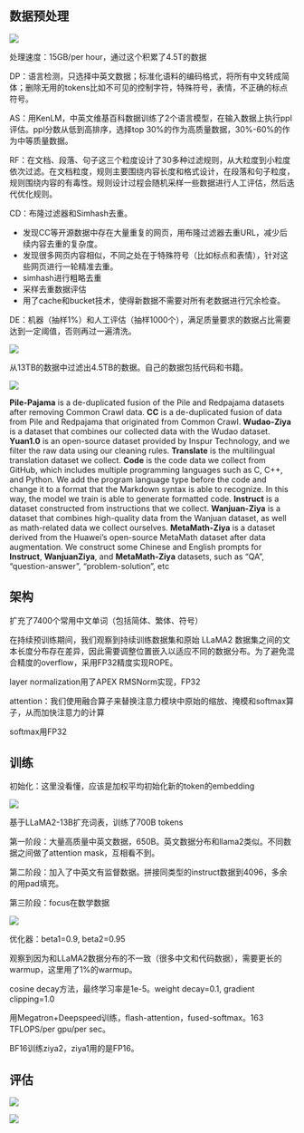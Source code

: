 


## 数据预处理

![](img/Pasted%20image%2020231121112430.png)

处理速度：15GB/per hour，通过这个积累了4.5T的数据

DP：语言检测，只选择中英文数据；标准化语料的编码格式，将所有中文转成简体；删除无用的tokens比如不可见的控制字符，特殊符号，表情，不正确的标点符号。

AS：用KenLM，中英文维基百科数据训练了2个语言模型，在输入数据上执行ppl评估。ppl分数从低到高排序，选择top 30%的作为高质量数据，30%-60%的作为中等质量数据。

RF：在文档、段落、句子这三个粒度设计了30多种过滤规则，从大粒度到小粒度依次过滤。在文档粒度，规则主要围绕内容长度和格式设计，在段落和句子粒度，规则围绕内容的有毒性。规则设计过程会随机采样一些数据进行人工评估，然后迭代优化规则。

CD：布隆过滤器和Simhash去重。
- 发现CC等开源数据中存在大量重复的网页，用布隆过滤器去重URL，减少后续内容去重的复杂度。
- 发现很多网页内容相似，不同之处在于特殊符号（比如标点和表情），针对这些网页进行一轮精准去重。
- simhash进行粗略去重
- 采样去重数据评估
- 用了cache和bucket技术，使得新数据不需要对所有老数据进行冗余检查。

DE：机器（抽样1%）和人工评估（抽样1000个），满足质量要求的数据占比需要达到一定阈值，否则再过一遍清洗。

![](img/Pasted%20image%2020231121133250.png)

从13TB的数据中过滤出4.5TB的数据。自己的数据包括代码和书籍。

![](img/Pasted%20image%2020231121133736.png)

**Pile-Pajama** is a de-duplicated fusion of the Pile and Redpajama datasets after removing Common Crawl data. **CC** is a de-duplicated fusion of data from Pile and Redpajama that originated from Common Crawl. **Wudao-Ziya** is a dataset that combines our collected data with the Wudao dataset.  **Yuan1.0** is an open-source dataset provided by Inspur Technology, and we filter the raw data using our cleaning rules. **Translate** is the multilingual translation dataset we collect. **Code** is the code data we collect from GitHub, which includes multiple programming languages such as C, C++, and Python. We add the program language type before the code and change it to a format that the Markdown syntax is able to recognize. In this way, the model we train is able to generate formatted code. **Instruct** is a dataset constructed from instructions that we collect. **Wanjuan-Ziya** is a dataset that combines high-quality data from the Wanjuan dataset, as well as math-related data we collect ourselves. **MetaMath-Ziya** is a dataset derived from the Huawei’s open-source MetaMath dataset after data augmentation. We construct some Chinese and English prompts for **Instruct**, **WanjuanZiya**, and **MetaMath-Ziya** datasets, such as “QA”, “question-answer”, “problem-solution”, etc

## 架构

扩充了7400个常用中文单词（包括简体、繁体、符号）

在持续预训练期间，我们观察到持续训练数据集和原始 LLaMA2 数据集之间的文本长度分布存在差异，因此需要调整位置嵌入以适应不同的数据分布。为了避免混合精度的overflow，采用FP32精度实现ROPE。

layer normalization用了APEX RMSNorm实现，FP32

attention：我们使用融合算子来替换注意力模块中原始的缩放、掩模和softmax算子，从而加快注意力的计算

softmax用FP32

## 训练

初始化：这里没看懂，应该是加权平均初始化新的token的embedding


![](img/Pasted%20image%2020231121101957.png)

基于LLaMA2-13B扩充词表，训练了700B tokens

第一阶段：大量高质量中英文数据，650B。英文数据分布和llama2类似。不同数据之间做了attention mask，互相看不到。

第二阶段：加入了中英文有监督数据。拼接同类型的instruct数据到4096，多余的用pad填充。

第三阶段：focus在数学数据

![](img/Pasted%20image%2020231121165737.png)

优化器：beta1=0.9, beta2=0.95

观察到因为和LLaMA2数据分布的不一致（很多中文和代码数据），需要更长的warmup，这里用了1%的warmup。

cosine decay方法，最终学习率是1e-5。weight decay=0.1, gradient clipping=1.0

用Megatron+Deepspeed训练，flash-attention，fused-softmax。163 TFLOPS/per gpu/per sec。

BF16训练ziya2，ziya1用的是FP16。

## 评估

![](img/Pasted%20image%2020231121102555.png)


![](img/Pasted%20image%2020231121193859.png)

